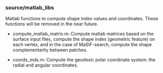 ### source/matlab_libs

Matlab functions to compute shape index values and coordinates. These functions will be removed in the near future.

+ compute_matlab_matrix.m: Compute matlab matrices based on the surface input files, compute the shape index (geometric feature) on each vertex, and in the case of MaSIF-search, compute the shape complementarity between patches. 

+ coords_mds.m: Compute the geodesic polar coordinate system: the radial and angular coordinates. 
